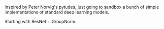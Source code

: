 Inspired by Peter Norvig's pytudes, just going to sandbox a bunch of simple
implementations of standard deep learning models.

Starting with ResNet + GroupNorm.
